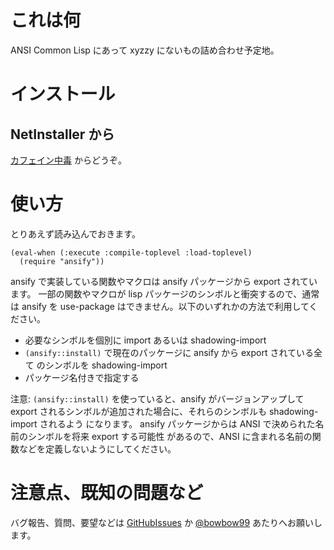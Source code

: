 これは何
========
ANSI Common Lisp にあって xyzzy にないもの詰め合わせ予定地。


インストール
============

NetInstaller から
-----------------
[カフェイン中毒] からどうぞ。

  [カフェイン中毒]: http://bowbow99.sakura.ne.jp/xyzzy/packages.l


使い方
======
とりあえず読み込んでおきます。

    (eval-when (:execute :compile-toplevel :load-toplevel)
      (require "ansify"))

ansify で実装している関数やマクロは ansify パッケージから export されています。
一部の関数やマクロが lisp パッケージのシンボルと衝突するので、通常は ansify を
use-package はできません。以下のいずれかの方法で利用してください。

- 必要なシンボルを個別に import あるいは shadowing-import
- `(ansify::install)` で現在のパッケージに ansify から export されている全て
  のシンボルを shadowing-import
- パッケージ名付きで指定する

注意: `(ansify::install)` を使っていると、ansify がバージョンアップして export
されるシンボルが追加された場合に、それらのシンボルも shadowing-import されるよう
になります。
ansify パッケージからは ANSI で決められた名前のシンボルを将来 export する可能性
があるので、ANSI に含まれる名前の関数などを定義しないようにしてください。


注意点、既知の問題など
======================

バグ報告、質問、要望などは [GitHubIssues] か [@bowbow99] あたりへお願いします。

  [GitHubIssues]: http://github.com/bowbow99/xyzzy.ansify/issues
  [@bowbow99]: http://twitter.com/bowbow99

